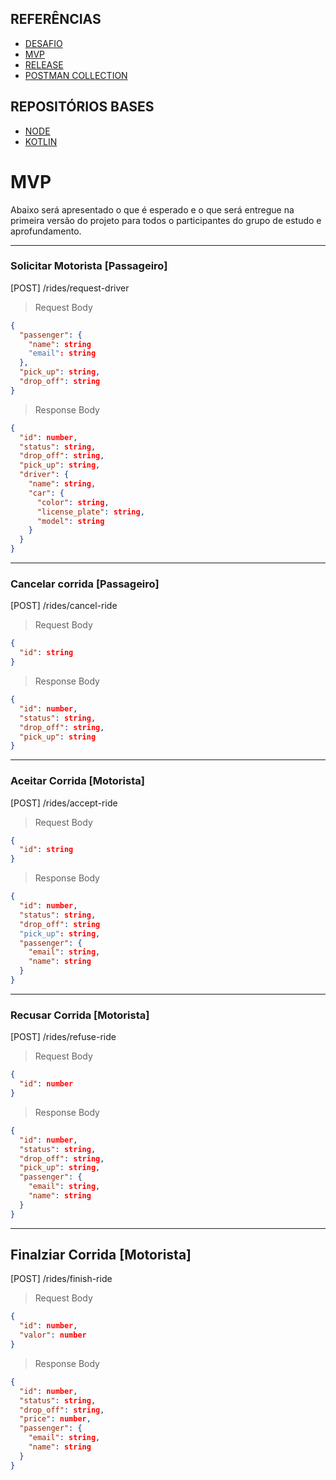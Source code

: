 ## REFERÊNCIAS

- [DESAFIO](CHALLENGE.md)
- [MVP](MVP.md)
- [RELEASE](RELEASE.md)
- [POSTMAN COLLECTION](https://l3l3co.postman.co/workspace/New-Team-Workspace~d450d5e4-7c3a-4449-9f65-226a04a3389e/collection/414153-735bc628-c41e-478c-a2c4-d90be0758a1a?action=share&creator=414153&active-environment=414153-4adc1ab7-8041-4b2c-8241-002c5e9dcfa7)

## REPOSITÓRIOS BASES

- [NODE]()
- [KOTLIN](https://github.com/jaya-academy/ridely-kotlin)

# MVP

Abaixo será apresentado o que é esperado e o que será entregue na primeira versão do projeto para todos o participantes
do grupo de estudo e aprofundamento.

---

### Solicitar Motorista [Passageiro]

[POST] /rides/request-driver

> Request Body

```json
{
  "passenger": {
    "name": string
    "email": string
  },
  "pick_up": string,
  "drop_off": string
}
```

> Response Body

```json
{
  "id": number,
  "status": string,
  "drop_off": string,
  "pick_up": string,
  "driver": {
    "name": string,
    "car": {
      "color": string,
      "license_plate": string,
      "model": string
    }
  }
}
```

---

### Cancelar corrida [Passageiro]

[POST] /rides/cancel-ride

> Request Body

```json
{
  "id": string
}
```

> Response Body

```json
{
  "id": number,
  "status": string,
  "drop_off": string,
  "pick_up": string
}
```

---

### Aceitar Corrida [Motorista]

[POST] /rides/accept-ride

> Request Body

```json
{
  "id": string
}
```

> Response Body

```json
{
  "id": number,
  "status": string,
  "drop_off": string
  "pick_up": string,
  "passenger": {
    "email": string,
    "name": string
  }
}
```

---

### Recusar Corrida [Motorista]

[POST] /rides/refuse-ride

> Request Body

```json
{
  "id": number
}
```

> Response Body

```json
{
  "id": number,
  "status": string,
  "drop_off": string,
  "pick_up": string,
  "passenger": {
    "email": string,
    "name": string
  }
}
```

---

## Finalziar Corrida [Motorista]

[POST] /rides/finish-ride

> Request Body

```json
{
  "id": number,
  "valor": number
}
```

> Response Body

```json
{
  "id": number,
  "status": string,
  "drop_off": string,
  "price": number,
  "passenger": {
    "email": string,
    "name": string
  }
}
```